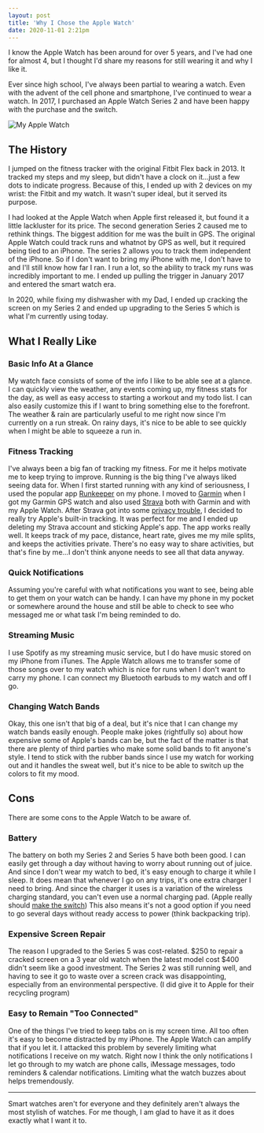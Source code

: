 ```yaml
---
layout: post
title: 'Why I Chose the Apple Watch'
date: 2020-11-01 2:21pm
---
```


I know the Apple Watch has been around for over 5 years, and I've had one for almost 4, but I thought I'd share my reasons for still wearing it and why I like it.

Ever since high school, I've always been partial to wearing a watch. Even with the advent of the cell phone and smartphone, I've continued to wear a watch. In 2017, I purchased an Apple Watch Series 2 and have been happy with the purchase and the switch.

<div class="centered-image">
    <img src="/assets/images/posts/2020-11-01-apple-watch/applewatch.jpg" alt="My Apple Watch" class="shadowed" />
</div>

## The History

I jumped on the fitness tracker with the original Fitbit Flex back in 2013. It tracked my steps and my sleep, but didn't have a clock on it...just a few dots to indicate progress. Because of this, I ended up with 2 devices on my wrist: the Fitbit and my watch. It wasn't super ideal, but it served its purpose.

I had looked at the Apple Watch when Apple first released it, but found it a little lackluster for its price. The second generation Series 2 caused me to rethink things. The biggest addition for me was the built in GPS. The original Apple Watch could track runs and whatnot by GPS as well, but it required being tied to an iPhone. The series 2 allows you to track them independent of the iPhone. So if I don't want to bring my iPhone with me, I don't have to and I'll still know how far I ran. I run a lot, so the ability to track my runs was incredibly important to me. I ended up pulling the trigger in January 2017 and entered the smart watch era.

In 2020, while fixing my dishwasher with my Dad, I ended up cracking the screen on my Series 2 and ended up upgrading to the Series 5 which is what I'm currently using today.

## What I Really Like

### Basic Info At a Glance

My watch face consists of some of the info I like to be able see at a glance. I can quickly view the weather, any events coming up, my fitness stats for the day, as well as easy access to starting a workout and my todo list. I can also easily customize this if I want to bring something else to the forefront. The weather & rain are particularly useful to me right now since I'm currently on a run streak. On rainy days, it's nice to be able to see quickly when I might be able to squeeze a run in.

### Fitness Tracking

I've always been a big fan of tracking my fitness. For me it helps motivate me to keep trying to improve. Running is the big thing I've always liked seeing data for. When I first started running with any kind of seriousness, I used the popular app [Runkeeper](https://runkeeper.com/cms/) on my phone. I moved to [Garmin](https://connect.garmin.com/) when I got my Garmin GPS watch and also used [Strava](https://www.strava.com/) both with Garmin and with my Apple Watch. After Strava got into some [privacy trouble](https://www.theguardian.com/world/2018/jan/28/fitness-tracking-app-gives-away-location-of-secret-us-army-bases), I decided to really try Apple's built-in tracking. It was perfect for me and I ended up deleting my Strava account and sticking Apple's app. The app works really well. It keeps track of my pace, distance, heart rate, gives me my mile splits, and keeps the activities private. There's no easy way to share activities, but that's fine by me...I don't think anyone needs to see all that data anyway.

### Quick Notifications

Assuming you're careful with what notifications you want to see, being able to get them on your watch can be handy. I can have my phone in my pocket or somewhere around the house and still be able to check to see who messaged me or what task I'm being reminded to do.

### Streaming Music

I use Spotify as my streaming music service, but I do have music stored on my iPhone from iTunes. The Apple Watch allows me to transfer some of those songs over to my watch which is nice for runs when I don't want to carry my phone. I can connect my Bluetooth earbuds to my watch and off I go.

### Changing Watch Bands

Okay, this one isn't that big of a deal, but it's nice that I can change my watch bands easily enough. People make jokes (rightfully so) about how expensive some of Apple's bands can be, but the fact of the matter is that there are plenty of third parties who make some solid bands to fit anyone's style. I tend to stick with the rubber bands since I use my watch for working out and it handles the sweat well, but it's nice to be able to switch up the colors to fit my mood.

## Cons

There are some cons to the Apple Watch to be aware of.

### Battery

The battery on both my Series 2 and Series 5 have both been good. I can easily get through a day without having to worry about running out of juice. And since I don't wear my watch to bed, it's easy enough to charge it while I sleep. It does mean that whenever I go on any trips, it's one extra charger I need to bring. And since the charger it uses is a variation of the wireless charging standard, you can't even use a normal charging pad. (Apple really should [make the switch](https://www.theverge.com/2020/9/29/21441290/apple-watch-qi-wireless-charging-standard-environment-cable-proprietary-standard)) This also means it's not a good option if you need to go several days without ready access to power (think backpacking trip).

### Expensive Screen Repair

The reason I upgraded to the Series 5 was cost-related. $250 to repair a cracked screen on a 3 year old watch when the latest model cost $400 didn't seem like a good investment. The Series 2 was still running well, and having to see it go to waste over a screen crack was disappointing, especially from an environmental perspective. (I did give it to Apple for their recycling program)

### Easy to Remain "Too Connected"

One of the things I've tried to keep tabs on is my screen time. All too often it's easy to become distracted by my iPhone. The Apple Watch can amplify that if you let it. I attacked this problem by severely limiting what notifications I receive on my watch. Right now I think the only notifications I let go through to my watch are phone calls, iMessage messages, todo reminders & calendar notifications. Limiting what the watch buzzes about helps tremendously.

<hr/>

Smart watches aren't for everyone and they definitely aren't always the most stylish of watches. For me though, I am glad to have it as it does exactly what I want it to.
